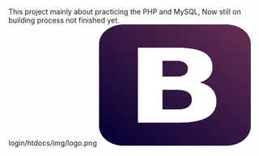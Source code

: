 This project mainly about practicing the PHP and MySQL, Now still on building process not finished yet. 
<br>
login/htdocs/img/logo.png
<img src="https://github.com/Dongmingguoguo/login/blob/master/htdocs/img/logo.png" width="300px" height="240px" alt="">














